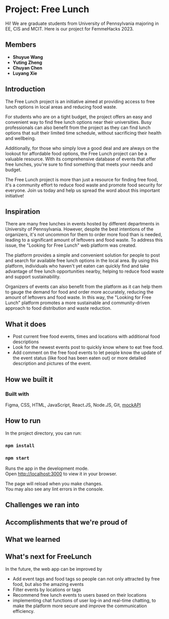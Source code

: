 # Project: Free Lunch

Hi! We are graduate students from University of Pennsylvania majoring in EE, CIS and MCIT. Here is our project for FemmeHacks 2023.
## Members
- **Shuyue Wang**
- **Yuting Zheng**
- **Chuyan Chen**
- **Luyang Xie**


## Introduction

The Free Lunch project is an initiative aimed at providing access to free lunch options in local areas and reducing food waste.

For students who are on a tight budget, the project offers an easy and convenient way to find free lunch options near their universities. Busy professionals can also benefit from the project as they can find lunch options that suit their limited time schedule, without sacrificing their health and wellbeing.

Additionally, for those who simply love a good deal and are always on the lookout for affordable food options, the Free Lunch project can be a valuable resource. With its comprehensive database of events that offer free lunches, you're sure to find something that meets your needs and budget.

The Free Lunch project is more than just a resource for finding free food, it's a community effort to reduce food waste and promote food security for everyone. Join us today and help us spread the word about this important initiative!

## Inspiration

There are many free lunches in events hosted by different departments in University of Pennsylvania. However, despite the best intentions of the organizers, it's not uncommon for them to order more food than is needed, leading to a significant amount of leftovers and food waste. To address this issue, the "Looking for Free Lunch" web platform was created.

The platform provides a simple and convenient solution for people to post and search for available free lunch options in the local area. By using this platform, individuals who haven't yet eaten can quickly find and take advantage of free lunch opportunities nearby, helping to reduce food waste and support sustainability.

Organizers of events can also benefit from the platform as it can help them to gauge the demand for food and order more accurately, reducing the amount of leftovers and food waste. In this way, the "Looking for Free Lunch" platform promotes a more sustainable and community-driven approach to food distribution and waste reduction.

## What it does
- Post current free food events, times and locations with additional food descriptions
- Look for the newest events post to quickly know where to eat free food.
- Add comment on the free food events to let people know the update of the event status (like food has been eaten out) or more detailed description and pictures of the event.


## How we built it
### Built with
Figma, CSS, HTML, JavaScript, React.JS, Node.JS, Git, [mockAPI](https://mockapi.io/)

## How to run

In the project directory, you can run:

### `npm install`
### `npm start`

Runs the app in the development mode.\
Open [http://localhost:3000](http://localhost:3000) to view it in your browser.

The page will reload when you make changes.\
You may also see any lint errors in the console.

## Challenges we ran into


## Accomplishments that we're proud of

## What we learned

## What's next for FreeLunch

In the future, the web app can be improved by 
- Add event tags and food tags so people can not only attracted by free food, but also the amazing events
- Filter events by locations or tags
- Recommend free lunch events to users based on their locations
- implementing chat functions of user log-in and real-time chatting, to make the platform more secure and improve the communication efficiency.











